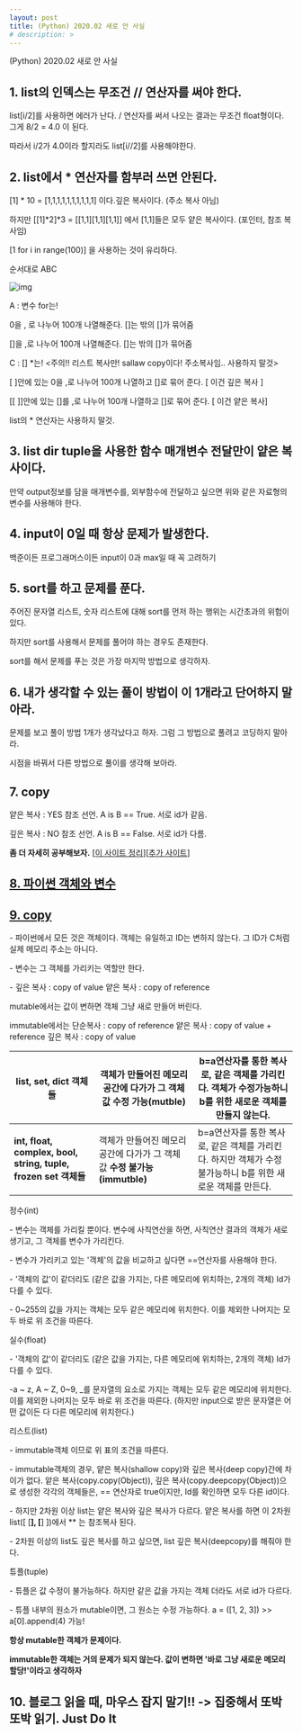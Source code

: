 ```yaml
---
layout: post
title: (Python) 2020.02 새로 안 사실
# description: > 
---
```


(Python) 2020.02 새로 안 사실
## **1. list의 인덱스는 무조건 // 연산자를 써야 한다.**

list[i/2]를 사용하면 에러가 난다. / 연산자를 써서 나오는 결과는 무조건 float형이다. 그게 8/2 = 4.0 이 된다.

따라서 i/2가 4.0이라 할지라도 list[i//2]를 사용해야한다. 

 

## **2. list에서 \* 연산자를 함부러 쓰면 안된다.**

[1] * 10 = [1,1,1,1,1,1,1,1,1,1] 이다.깊은 복사이다. (주소 복사 아님)

하지만 [[1]*2]*3 = [[1,1][1,1][1,1]] 에서 [1,1]들은 모두 얕은 복사이다. (포인터, 참조 복사임)

[1 for i in range(100)] 을 사용하는 것이 유리하다. 

 

순서대로 ABC 



![img](https://k.kakaocdn.net/dn/DlqJA/btqCaeOp1qG/e1f50WctNvSfKxndkZtjPK/img.png)



A : 변수 for는! 

  0을 , 로 나누어 100개 나열해준다. []는 밖의 []가 묶어줌  

  []을 ,로 나누어 100개 나열해준다. []는 밖의 []가 묶어줌 

C : [] *는! <주의!! 리스트 복사만! sallaw copy이다! 주소복사임.. 사용하지 말것> 

  [ ]안에 있는 0을 ,로 나누어 100개 나열하고 []로 묶어 준다. [ 이건 깊은 복사 ] 

  [[ ]]안에 있는 []를 ,로 나누어 100개 나열하고 []로 묶어 준다. [ 이건 얕은 복사] 

  list의 * 연산자는 사용하지 말것. 

 

## **3. list dir tuple을 사용한 함수 매개변수 전달만이 얕은 복사이다.**

만약 output정보를 담을 매개변수를, 외부함수에 전달하고 싶으면 위와 같은 자료형의 변수를 사용해야 한다.

 

## **4. input이 0일 때 항상 문제가 발생한다.**

백준이든 프로그래머스이든 input이 0과 max일 때 꼭 고려하기

 

## **5. sort를 하고 문제를 푼다.**

주어진 문자열 리스트, 숫자 리스트에 대해 sort를 먼저 하는 행위는 시간초과의 위험이 있다. 

하지만 sort를 사용해서 문제를 풀어야 하는 경우도 존재한다. 

sort를 해서 문제를 푸는 것은 가장 마지막 방법으로 생각하자.

 

## **6. 내가 생각할 수 있는 풀이 방법이 이 1개라고 단어하지 말아라.**

문제를 보고 풀이 방법 1개가 생각났다고 하자. 그럼 그 방법으로 풀려고 코딩하지 말아라. 

시점을 바꿔서 다른 방법으로 풀이를 생각해 보아라. 

 

## **7. copy**

얕은 복사 : YES 참조 선언. A is B == True. 서로 id가 같음.

깊은 복사 : NO 참조 선언. A is B == False. 서로 id가 다름.

**좀 더 자세히 공부해보자.** [[이 사이트 정리](https://blueshw.github.io/2016/01/20/shallow-copy-deep-copy/)][[추가 사이트](https://wikidocs.net/16038)]

 

## [**8. 파이썬 객체와 변수**](https://webnautes.tistory.com/1181)

## [**9. copy**](https://blueshw.github.io/2016/01/20/shallow-copy-deep-copy/)

 

\- 파이썬에서 모든 것은 객체이다. 객체는 유일하고 ID는 변하지 않는다. 그 ID가 C처럼 실제 메모리 주소는 아니다.

\- 변수는 그 객체를 가리키는 역할만 한다.

\- 깊은 복사 : copy of value 얕은 복사 : copy of reference

mutable에서는 값이 변하면 객체 그냥 새로 만들어 버린다. 

immutable에서는 단순복사 : copy of reference 얕은 복사 : copy of value + reference 깊은 복사 : copy of value

| **list, set, dict 객체들**                                   | 객체가 만들어진 메모리 공간에 다가가 그 객체 값 **수정 가능(mutble)** | b=a연산자를 통한 복사로, 같은 객체를 가리킨다. 객체가 수정가능하니 b를 위한 새로운 객체를 만들지 않는다. |
| ------------------------------------------------------------ | ------------------------------------------------------------ | ------------------------------------------------------------ |
| **int, float, complex, bool, string, tuple, frozen set 객체들** | 객체가 만들어진 메모리 공간에 다가가 그 객체 값 **수정 불가능(immutble)** | b=a연산자를 통한 복사로, 같은 객체를 가리킨다. 하지만 객체가 수정 불가능하니 b를 위한 새로운 객체를 만든다. |

정수(int)

\- 변수는 객체를 가리킬 뿐이다. 변수에 사칙연산을 하면, 사칙연산 결과의 객체가 새로 생기고, 그 객체를 변수가 가리킨다.

\- 변수가 가리키고 있는 '객체'의 값을 비교하고 싶다면 ==연산자를 사용해야 한다.

\- '객체의 값'이 같더리도 (같은 값을 가지는, 다른 메모리에 위치하는, 2개의 객체) Id가 다를 수 있다. 

\- 0~255의 값을 가지는 객체는 모두 같은 메모리에 위치한다. 이를 제외한 나머지는 모두 바로 위 조건을 따른다.

 

실수(float)

\- '객체의 값'이 같더리도 (같은 값을 가지는, 다른 메모리에 위치하는, 2개의 객체) Id가 다를 수 있다.

-a ~ z, A ~ Z, 0~9, _를 문자열의 요소로 가지는 객체는 모두 같은 메모리에 위치한다. 이를 제외한 나머지는 모두 바로 위 조건을 따른다. (하지만 input으로 받은 문자열은 어떤 값이든 다 다른 메모리에 위치한다.)

 

리스트(list)

\- immutable객체 이므로 위 표의 조건을 따른다. 

\- immutable객체의 경우, 얕은 복사(shallow copy)와 깊은 복사(deep copy)간에 차이가 없다. 앝은 복사(copy.copy(Object)), 깊은 복사(copy.deepcopy(Object))으로 생성한 각각의 객체들은, == 연산자로 true이지만, Id를 확인하면 모두 다른 id이다.

\- 하지만 2차원 이상 list는 얕은 복사와 깊은 복사가 다르다. 얕은 복사를 하면 이 2차원 list([ [**], [**] ])에서 ** 는 참조복사 된다.

\- 2차원 이상의 list도 깊은 복사를 하고 싶으면, list 깊은 복사(deepcopy)를 해줘야 한다. 

 

튜플(tuple)

\- 튜플은 값 수정이 불가능하다. 하지만 같은 값을 가지는 객체 더라도 서로 id가 다르다.

\- 튜플 내부의 원소가 mutable이면, 그 원소는 수정 가능하다. a = ([1, 2, 3]) >> a[0].append(4) 가능! 

 

**항상 mutable한 객체가 문제이다.**

**immutable한 객체는 거의 문제가 되지 않는다. 값이 변하면 '바로 그냥 새로운 메모리 할당!'이라고 생각하자**

 

## **10. 블로그 읽을 때, 마우스 잡지 말기!! -> 집중해서 또박또박 읽기. Just Do It**